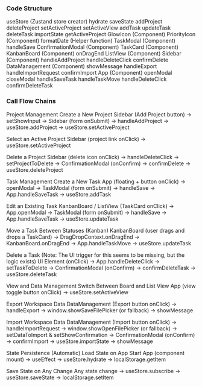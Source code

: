 ### Code Structure

useStore (Zustand store creator)
    hydrate
    saveState
    addProject
    deleteProject
    setActiveProject
    setActiveView
    addTask
    updateTask
    deleteTask
    importState
    getActiveProject
GlowIcon (Component)
PriorityIcon (Component)
formatDate (Helper function)
TaskModal (Component)
    handleSave
ConfirmationModal (Component)
TaskCard (Component)
KanbanBoard (Component)
    onDragEnd
ListView (Component)
Sidebar (Component)
    handleAddProject
    handleDeleteClick
    confirmDelete
DataManagement (Component)
    showMessage
    handleExport
    handleImportRequest
    confirmImport
App (Component)
    openModal
    closeModal
    handleSaveTask
    handleTaskMove
    handleDeleteClick
    confirmDeleteTask



### Call Flow Chains

Project Management
Create a New Project Sidebar (Add Project button) → setShowInput → Sidebar (form onSubmit) → handleAddProject → useStore.addProject → useStore.setActiveProject

Select an Active Project Sidebar (project link onClick) → useStore.setActiveProject

Delete a Project Sidebar (delete icon onClick) → handleDeleteClick → setProjectToDelete → ConfirmationModal (onConfirm) → confirmDelete → useStore.deleteProject

Task Management
Create a New Task App (floating + button onClick) → openModal → TaskModal (form onSubmit) → handleSave → App.handleSaveTask → useStore.addTask

Edit an Existing Task KanbanBoard / ListView (TaskCard onClick) → App.openModal → TaskModal (form onSubmit) → handleSave → App.handleSaveTask → useStore.updateTask

Move a Task Between Statuses (Kanban) KanbanBoard (user drags and drops a TaskCard) → DragDropContext.onDragEnd → KanbanBoard.onDragEnd → App.handleTaskMove → useStore.updateTask

Delete a Task (Note: The UI trigger for this seems to be missing, but the logic exists) UI Element (onClick) → App.handleDeleteClick → setTaskToDelete → ConfirmationModal (onConfirm) → confirmDeleteTask → useStore.deleteTask

View and Data Management
Switch Between Board and List View App (view toggle button onClick) → useStore.setActiveView

Export Workspace Data DataManagement (Export button onClick) → handleExport → window.showSaveFilePicker (or fallback) → showMessage

Import Workspace Data DataManagement (Import button onClick) → handleImportRequest → window.showOpenFilePicker (or fallback) → setDataToImport & setShowConfirmation → ConfirmationModal (onConfirm) → confirmImport → useStore.importState → showMessage

State Persistence (Automatic)
Load State on App Start App (component mount) → useEffect → useStore.hydrate → localStorage.getItem

Save State on Any Change Any state change → useStore.subscribe → useStore.saveState → localStorage.setItem